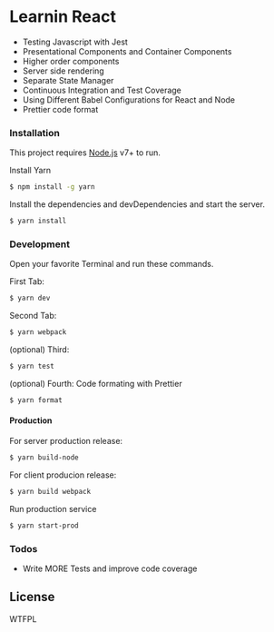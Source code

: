 # Learnin React
  - Testing Javascript with Jest
  - Presentational Components and Container Components
  - Higher order components
  - Server side rendering 
  - Separate State Manager
  - Continuous Integration and Test Coverage
  - Using Different Babel Configurations for React and Node
  - Prettier code format

### Installation

This project requires [Node.js](https://nodejs.org/) v7+ to run.

Install Yarn
```sh
$ npm install -g yarn
```

Install the dependencies and devDependencies and start the server.

```sh
$ yarn install
```

### Development
Open your favorite Terminal and run these commands.

First Tab:
```sh
$ yarn dev
```

Second Tab:
```sh
$ yarn webpack
```

(optional) Third:
```sh
$ yarn test
```

(optional) Fourth:
Code formating with Prettier
```sh
$ yarn format
```

#### Production
For server production release:
```sh
$ yarn build-node
```
For client producion release:
```sh
$ yarn build webpack
```

Run production service
```sh
$ yarn start-prod
```

### Todos

 - Write MORE Tests and improve code coverage

License
----

WTFPL

